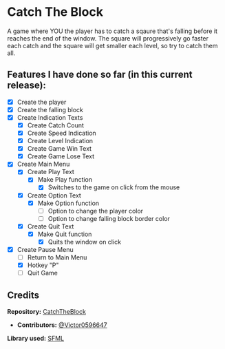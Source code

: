 # Catch The Block
A game where YOU the player has to catch a sqaure that's falling before it reaches the end of the window. The square will progressively go faster each catch and the square will get smaller each level, so try to catch them all. <br>



## Features I have done so far (in this current release):
- [x] Create the player
- [x] Create the falling block
- [x] Create Indication Texts
  - [x] Create Catch Count
  - [x] Create Speed Indication
  - [x] Create Level Indication
  - [x] Create Game Win Text
  - [x] Create Game Lose Text
- [x] Create Main Menu
  - [x] Create Play Text
    - [x] Make Play function
      - [x] Switches to the game on click from the mouse
  - [x] Create Option Text
    - [x] Make Option function
      - [ ] Option to change the player color
      - [ ] Option to change falling block border color 
  - [x] Create Quit Text
    - [x] Make Quit function
      - [x] Quits the window on click
- [x] Create Pause Menu
  - [ ] Return to Main Menu
  - [x] Hotkey "P"
  - [ ] Quit Game
## Credits <br>

**Repository:** [CatchTheBlock](https://github.com/Victor0596647/CatchTheBlock)<br>
  - **Contributors:** [@Victor0596647](https://github.com/Victor0596647)<br>

**Library used:** [SFML](https://github.com/SFML/SFML/releases/tag/2.5.1)
